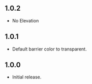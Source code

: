 ## 1.0.2

* No Elevation

## 1.0.1

* Default barrier color to transparent.

## 1.0.0

* Initial release.
